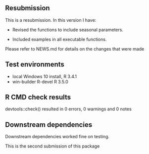 ## Resubmission
This is a resubmission. In this version I have:

* Revised the functions to include seasonal parameters.

* Included examples in all executable functions.

Please refer to NEWS.md for details on the changes that were made

## Test environments
* local Windows 10 install, R 3.4.1
* win-builder R-devel R 3.5.0

## R CMD check results
devtools::check() resulted in 0 errors, 0 warnings and 0 notes

## Downstream dependencies
Downstream dependencies worked fine on testing.

This is the second submission of this package
